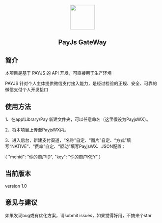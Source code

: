 <p align="center">
    <img src="https://payjs.cn/static/images/logo.png" width=80 />
</p>
<h2 align="center">PayJs GateWay</h2>

## 简介

本项目是基于 PAYJS 的 API 开发，可直接用于生产环境

PAYJS 针对个人主体提供微信支付接入能力，是经过检验的正规、安全、可靠的微信支付个人开发接口

## 使用方法

1、在app\Library\Pay 新建文件夹，可以任意命名（这里假设为PayjsWX）。

2、将本项目上传至PayjsWX内。

3、进入后台，新建支付渠道，“名称”自定、“图片”自定、“方式”填写“NATIVE”、“费率”自定、“驱动”填写PayjsWX、JSON配置： 

{
  "mchid": "你的商户ID", 
  "key": "你的商户KEY"
}

## 当前版本
version 1.0

## 意见与建议
如果发现bug或有优化方案，请submit issues，如果觉得好用，不妨来个star
